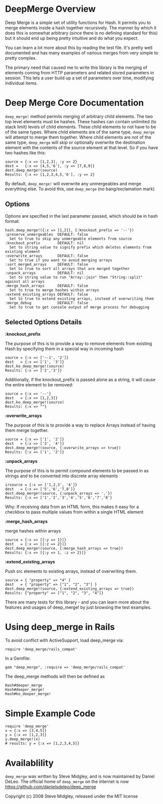 DeepMerge Overview
==================

Deep Merge is a simple set of utility functions for Hash. It permits you to merge elements inside a hash together recursively. The manner by which it does this is somewhat arbitrary (since there is no defining standard for this) but it should end up being pretty intuitive and do what you expect.

You can learn a lot more about this by reading the test file. It's pretty well documented and has many examples of various merges from very simple to pretty complex.

The primary need that caused me to write this library is the merging of elements coming from HTTP parameters and related stored parameters in session. This lets a user build up a set of parameters over time, modifying individual items.

Deep Merge Core Documentation
=============================

`deep_merge!` method permits merging of arbitrary child elements. The two top level elements must be hashes. These hashes can contain unlimited (to stack limit) levels of child elements. These child elements to not have to be of the same types. Where child elements are of the same type, `deep_merge` will attempt to merge them together. Where child elements are not of the same type, `deep_merge` will skip or optionally overwrite the destination element with the contents of the source element at that level. So if you have two hashes like this:

    source = {:x => [1,2,3], :y => 2}
    dest =   {:x => [4,5,'6'], :y => [7,8,9]}
    dest.deep_merge!(source)
    Results: {:x => [1,2,3,4,5,'6'], :y => 2}

By default, `deep_merge!` will overwrite any unmergeables and merge everything else. To avoid this, use `deep_merge` (no bang/exclamation mark)

Options
-------

Options are specified in the last parameter passed, which should be in hash format:

    hash.deep_merge!({:x => [1,2]}, {:knockout_prefix => '--'})
    :preserve_unmergeables  DEFAULT: false
      Set to true to skip any unmergeable elements from source
    :knockout_prefix        DEFAULT: nil
      Set to string value to signify prefix which deletes elements from existing element
    :overwrite_arrays       DEFAULT: false
      Set to true if you want to avoid merging arrays
    :sort_merged_arrays     DEFAULT: false
      Set to true to sort all arrays that are merged together
    :unpack_arrays          DEFAULT: nil
      Set to string value to run "Array::join" then "String::split" against all arrays
    :merge_hash_arrays      DEFAULT: false
      Set to true to merge hashes within arrays
    :extend_existing_arrays DEFAULT: false
      Set to true to extend existing arrays, instead of overwriting them
    :merge_debug            DEFAULT: false
      Set to true to get console output of merge process for debugging

Selected Options Details
------------------------

**:knockout_prefix**

The purpose of this is to provide a way to remove elements from existing Hash by specifying them in a special way in incoming hash

    source = {:x => ['--1', '2']}
    dest   = {:x => ['1', '3']}
    dest.ko_deep_merge!(source)
    Results: {:x => ['2','3']}

Additionally, if the knockout_prefix is passed alone as a string, it will cause the entire element to be removed:

    source = {:x => '--'}
    dest   = {:x => [1,2,3]}
    dest.ko_deep_merge!(source)
    Results: {:x => ""}

**:overwrite_arrays**

The purpose of this is to provide a way to replace Arrays instead of having them merge together.

    source = {:x => ['1', '2']}
    dest   = {:x => ['3', '4']}
    dest.deep_merge!(source, {:overwrite_arrays => true})
    Results: {:x => ['1', '2']}

**:unpack_arrays**

The purpose of this is to permit compound elements to be passed in as strings and to be converted into discrete array elements

    irsource = {:x => ['1,2,3', '4']}
    dest   = {:x => ['5','6','7,8']}
    dest.deep_merge!(source, {:unpack_arrays => ','})
    Results: {:x => ['1','2','3','4','5','6','7','8'}

Why: If receiving data from an HTML form, this makes it easy for a checkbox to pass multiple values from within a single HTML element

**:merge_hash_arrays**

merge hashes within arrays

    source = {:x => [{:y => 1}]}
    dest   = {:x => [{:z => 2}]}
    dest.deep_merge!(source, {:merge_hash_arrays => true})
    Results: {:x => [{:y => 1, :z => 2}]}

**:extend_existing_arrays**

Push src elements to existing arrays, instead of overwriting them.

    source = { "property" => "4" }
    dest   = { "property" => ["1", "2", "3"] }
    dest.deep_merge!(source, {:extend_existing_arrays => true})
    Results: {"property" => ["1", "2", "3", "4"]}

There are many tests for this library - and you can learn more about the features and usages of deep_merge! by just browsing the test examples.

Using deep_merge in Rails
=========================

To avoid conflict with ActiveSupport, load deep_merge via:

    require 'deep_merge/rails_compat'

In a Gemfile:

    gem "deep_merge", :require => 'deep_merge/rails_compat'

The deep_merge methods will then be defined as

    Hash#deeper_merge
    Hash#deeper_merge!
    Hash#ko_deeper_merge!

Simple Example Code
===================

    require 'deep_merge'
    x = {:x => [3,4,5]}
    y = {:x => [1,2,3]}
    y.deep_merge!(x)
    # results: y = {:x => [1,2,3,4,5]}

Availablility
=============

`deep_merge` was written by Steve Midgley, and is now maintained by Daniel DeLeo. The official home of `deep_merge` on the internet is now https://github.com/danielsdeleo/deep_merge

Copyright (c) 2008 Steve Midgley, released under the MIT license
